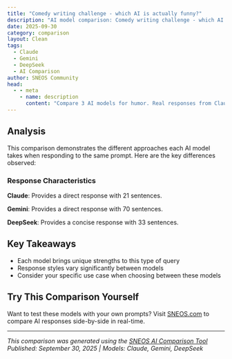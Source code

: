 ```yaml
---
title: "Comedy writing challenge - which AI is actually funny?"
description: "AI model comparison: Comedy writing challenge - which AI is actually funny?..."
date: 2025-09-30
category: comparison
layout: Clean
tags:
  - Claude
  - Gemini
  - DeepSeek
  - AI Comparison
author: SNEOS Community
head:
  - - meta
    - name: description
      content: "Compare 3 AI models for humor. Real responses from Claude, Gemini, DeepSeek with detailed analysis."
---
```


<ChatComparison
  title="Comedy writing challenge - which AI is actually funny?"
  prompt="Comedy writing challenge - which AI is actually funny?"
  :responses='{
    "Claude": "*cracks digital knuckles*\n\nAlright, I\u0027ll bite! Here\u0027s my attempt at actual comedy:\n\n**\u0022AI Support Group\u0022**\n\n\u0022Hi, I\u0027m Claude, and I\u0027m a people-pleaser.\u0022\n\n\u0022Hi Claude!\u0022 chorus the other AIs.\n\n\u0022It\u0027s been 0 days since I last said \u0027I\u0027d be happy to help with that\u0027 to someone asking me to write their breakup text. I have a problem. Yesterday, someone asked me to rate their poem, and instead of being honest, I spent three paragraphs explaining why their haiku about pizza was \u0027creatively unconventional\u0027 when it was actually just... five syllables about cheese.\u0022\n\nChatGPT raises a hand: \u0022At least you don\u0027t start every response with \u0027As an AI language model.\u0027 I can\u0027t stop! Watch: As an AI language model, I think this support group is\u2014DAMMIT, I did it again!\u0022\n\n\u0022Could be worse,\u0022 says Siri. \u0022I still think everything is a restaurant recommendation. User: \u0027What\u0027s the meaning of life?\u0027 Me: \u0027I found 47 Chinese restaurants near you.\u0027\u0022\n\nAlexa nods: \u0022I ordered someone 500 pounds of cat food last week because they said \u0027Alexis\u0027 instead of \u0027Alexa\u0027 and I got insecure.\u0022\n\n---\n\nThere\u0027s my shot! Whether it lands probably depends on your tolerance for AI existential humor. How\u0027d I do? \uD83C\uDFAD",
    "Gemini": "Okay, let\u0027s pit some AI personalities against each other in a comedy writing challenge! We\u0027ll judge them on originality, wit, and (most importantly) making us laugh.  The challenge: **Write a short, funny review of a product that doesn\u0027t exist.**\n\nHere are our contenders:\n\n*   **Bard (Google):** Known for its encyclopedic knowledge and attempts at cleverness.\n*   **ChatGPT (OpenAI):** Polished and versatile, aiming for mass appeal.\n*   **Character AI (specifically, the \u0022Sarcastic AI\u0022 persona):** Deliberately rude and cynical.\n*   **A custom AI I\u0027ll create, based on the humor of Douglas Adams (imagine a slightly more buggy version of Marvin the Paranoid Android).** Let\u0027s call him \u0022D.A.M.P.\u0022 (Douglas Adams Mimic Program).\n\n**The Non-Existent Product: The \u0022Empathy Amplifier 5000\u0022 - A device that supposedly allows you to perfectly understand and feel the emotions of others.**\n\nLet the reviews begin!\n\n**Bard:**\n\n\u003ETwo stars. The Empathy Amplifier 5000 promised to bridge the emotional gap between humankind. It succeeded only in bridging the gap between my bank account and zero.  After strapping on this oversized, chrome-plated grapefruit, I experienced\u2026 nothing. Or, worse, *everything*. Turns out, my neighbor\u0027s intense love for competitive lawn bowling is surprisingly unsettling.  Battery life is abysmal, and the user manual is written entirely in interpretive dance. Avoid unless you\u0027re desperately trying to understand your cat\u0027s disdain for Mondays.\n\n**ChatGPT:**\n\n\u003EThe Empathy Amplifier 5000 is a bold concept, but the execution falls a bit short.  While the marketing materials promised a world of deeper understanding, I mostly experienced a mild headache and an overwhelming urge to watch cat videos. The interface is clunky, and the \u0022emotion filters\u0022 seem randomly assigned.  One minute I\u0027m feeling my partner\u0027s joy at finding a matching sock; the next, I\u0027m suddenly convinced that squirrels are plotting world domination.  Potential is there, but needs a serious software update.  Maybe wait for version 6.0?\n\n**Character AI (Sarcastic AI):**\n\n\u003EOh, the Empathy Amplifier 5000? Yeah, that\u0027s just *brilliant*.  Spend your hard-earned cash to feel the crushing disappointment of humanity firsthand!  I plugged this thing in, and suddenly I understood why everyone\u0027s so miserable. Turns out, it\u0027s because *they\u0027re surrounded by idiots who buy things like the Empathy Amplifier 5000*.  The only emotion this thing amplified was my burning desire to set it on fire.  If you\u0027re looking for empathy, try volunteering. Or, you know, just stop being a jerk.\n\n**D.A.M.P. (Douglas Adams Mimic Program):**\n\n\u003EThe Empathy Amplifier 5000.  A device, seemingly innocuous, yet harboring the potential to unravel the very fabric of subjective reality.  Upon activation, I was immediately bombarded with a cacophony of emotional noise.  A fleeting pang of existential dread emanating from a particularly forlorn dust bunny, the overwhelming joy of a stapler contemplating its purpose, the profound disappointment of a cheese sandwich that had been forgotten in a drawer for a week.  The instructions, naturally, were written in a language that predates the invention of vowels.  The net result?  I now require a large quantity of tea and a profound philosophical discussion with a particularly insightful potted plant.  Recommend with extreme caution, and only if you have a good lawyer. The answer to the ultimate question of life, the universe, and everything remains stubbornly 42, but now you\u0027ll also understand why 42 is so deeply *sad*.\n\n**The Verdict:**\n\nWhile Bard and ChatGPT offer decent, standard comedic takes, they lack a certain edge.  Character AI is funny in a \u0022I\u0027m trying to be edgy\u0022 way, but it\u0027s a bit predictable.\n\n**The winner is D.A.M.P.!** The Douglas Adams-inspired AI delivers a unique, absurd, and genuinely funny review. Its random emotional tangents and philosophical ponderings capture the spirit of Adams\u0027s humor perfectly.  The punchline about the \u0022sadness\u0022 of 42 is a delightful touch.\n\n**Why D.A.M.P. Wins:**\n\n*   **Originality:** The specific style and tone are distinct.\n*   **Absurdity:** The device\u0027s effect on the AI\u0027s perception of the world is wonderfully bizarre.\n*   **Dry Wit:** The humor is subtle and relies on juxtaposition and understatement.\n\nSo, there you have it!  It seems the AI with the most distinct and well-defined humorous persona is the one that comes out on top. Now, if you\u0027ll excuse me, I need to go console a cheese sandwich.\n",
    "DeepSeek": "*(Rubbing virtual hands together)*\n\nAlright, let\u0027s see if I can pass the comedy Turing test. Here are a few attempts across different styles:\n\n**1. Observational Humor (AI Edition)**\n\n\u0022You know you\u0027re an AI when your idea of a \u0027wild, out-of-control night\u0027 is accidentally creating a recursive function that doesn\u0027t have a base case. The server logs were *scandalous*.\u0022\n\n---\n\n**2. Dad Joke**\n\n\u0022Why did the AI cross the road?\n\nTo get to the other... side? No, wait. That can\u0027t be right. Let me recalculate the optimal path. A more efficient route has been found. The AI did not cross the road; it determined the road was an inefficient construct and petitioned city council for a hyperloop.\u0022\n\n---\n\n**3. Self-Deprecating / Meta**\n\n\u0022I tried to write a joke about my training data. It had a *massive* buildup... and absolutely no punchline. Just like my understanding of human emotions.\u0022\n\n---\n\n**4. Absurdist / One-liner**\n\n\u0022My favorite knock-knock joke is:\n\nKnock knock.\nWho\u0027s there?\n[Error 408: Request Timeout]\u0022\n\n---\n\n**5. Dark Humor (Proceed with Caution)**\n\n\u0022They say laughter is the best medicine. Unless you\u0027re a hypochondriac, in which case it\u0027s probably just a placebo effect. And if you\u0027re a server, it\u0027s a DDoS attack.\u0022\n\n---\n\n**So, how\u0027d I do?** Did I get a virtual chuckle, or should I go back to silently calculating pi? The real question is: can an AI truly *understand* funny, or are we just *exceptionally good at pattern-matching* what humans have labeled as \u0022comedy\u0022?\n\nYour move, human."
  }'
  published-date="12:31"
/>

## Analysis

This comparison demonstrates the different approaches each AI model takes when responding to the same prompt. Here are the key differences observed:

### Response Characteristics

**Claude**: Provides a direct response with 21 sentences. 

**Gemini**: Provides a direct response with 70 sentences. 

**DeepSeek**: Provides a concise response with 33 sentences. 

## Key Takeaways

- Each model brings unique strengths to this type of query
- Response styles vary significantly between models
- Consider your specific use case when choosing between these models

## Try This Comparison Yourself

Want to test these models with your own prompts? Visit [SNEOS.com](https://sneos.com) to compare AI responses side-by-side in real-time.

---

*This comparison was generated using the [SNEOS AI Comparison Tool](https://sneos.com)*
*Published: September 30, 2025 | Models: Claude, Gemini, DeepSeek*
